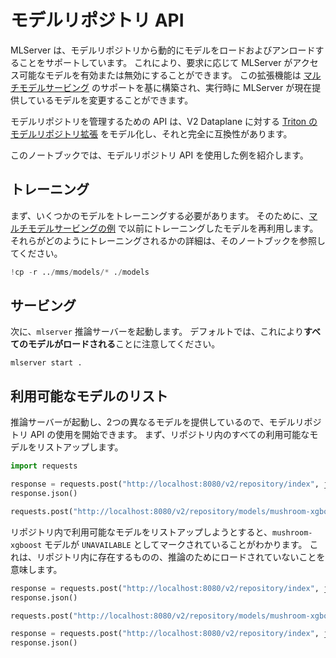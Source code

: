 <!--
# Model Repository API

MLServer supports loading and unloading models dynamically from a models repository.
This allows you to enable and disable the models accessible by MLServer on demand.
This extension builds on top of the support for [Multi-Model Serving](../mms/README.md), letting you change at runtime which models is MLServer currently serving.

The API to manage the model repository is modelled after [Triton's Model Repository extension](https://github.com/triton-inference-server/server/blob/master/docs/protocol/extension_model_repository.md) to the V2 Dataplane and is thus fully compatible with it.

This notebook will walk you through an example using the Model Repository API.
-->


# モデルリポジトリ API

MLServer は、モデルリポジトリから動的にモデルをロードおよびアンロードすることをサポートしています。
これにより、要求に応じて MLServer がアクセス可能なモデルを有効または無効にすることができます。
この拡張機能は [マルチモデルサービング](../mms/README.md) のサポートを基に構築され、実行時に MLServer が現在提供しているモデルを変更することができます。

モデルリポジトリを管理するための API は、V2 Dataplane に対する [Triton のモデルリポジトリ拡張](https://github.com/triton-inference-server/server/blob/master/docs/protocol/extension_model_repository.md) をモデル化し、それと完全に互換性があります。

このノートブックでは、モデルリポジトリ API を使用した例を紹介します。

<!--
## Training

First of all, we will need to train some models.
For that, we will re-use the models we trained previously in the [Multi-Model Serving example](../mms/README.md).
You can check the details on how they are trained following that notebook.
-->

## トレーニング

まず、いくつかのモデルをトレーニングする必要があります。
そのために、[マルチモデルサービングの例](../mms/README.md) で以前にトレーニングしたモデルを再利用します。
それらがどのようにトレーニングされるかの詳細は、そのノートブックを参照してください。


```python
!cp -r ../mms/models/* ./models
```

<!--
## Serving

Next up, we will start our `mlserver` inference server.
Note that, by default, this will **load all our models**.
-->

## サービング

次に、`mlserver` 推論サーバーを起動します。
デフォルトでは、これにより**すべてのモデルがロードされる**ことに注意してください。

```shell
mlserver start .
```

<!--
## List available models

Now that we've got our inference server up and running, and serving 2 different models, we can start using the Model Repository API.
To get us started, we will first list all available models in the repository.
-->

## 利用可能なモデルのリスト

推論サーバーが起動し、2つの異なるモデルを提供しているので、モデルリポジトリ API の使用を開始できます。
まず、リポジトリ内のすべての利用可能なモデルをリストアップします。

```python
import requests

response = requests.post("http://localhost:8080/v2/repository/index", json={})
response.json()
```

<!--
As we can, the repository lists 2 models (i.e. `mushroom-xgboost` and `mnist-svm`).
Note that the state for both is set to `READY`.
This means that both models are loaded, and thus ready for inference.

## Unloading our `mushroom-xgboost` model

We will now try to unload one of the 2 models, `mushroom-xgboost`.
This will unload the model from the inference server but will keep it available on our model repository.
-->



```python
requests.post("http://localhost:8080/v2/repository/models/mushroom-xgboost/unload")
```

<!--
If we now try to list the models available in our repository, we will see that the `mushroom-xgboost` model is flagged as `UNAVAILABLE`.
This means that it's present in the repository but it's not loaded for inference.
-->

リポジトリ内で利用可能なモデルをリストアップしようとすると、`mushroom-xgboost` モデルが `UNAVAILABLE` としてマークされていることがわかります。
これは、リポジトリ内に存在するものの、推論のためにロードされていないことを意味します。


```python
response = requests.post("http://localhost:8080/v2/repository/index", json={})
response.json()
```

<!--
## Loading our `mushroom-xgboost` model back

We will now load our model back into our inference server.
-->

```python
requests.post("http://localhost:8080/v2/repository/models/mushroom-xgboost/load")
```

<!--
If we now try to list the models again, we will see that our `mushroom-xgboost` is back again, ready for inference.
-->

```python
response = requests.post("http://localhost:8080/v2/repository/index", json={})
response.json()
```


```python

```
